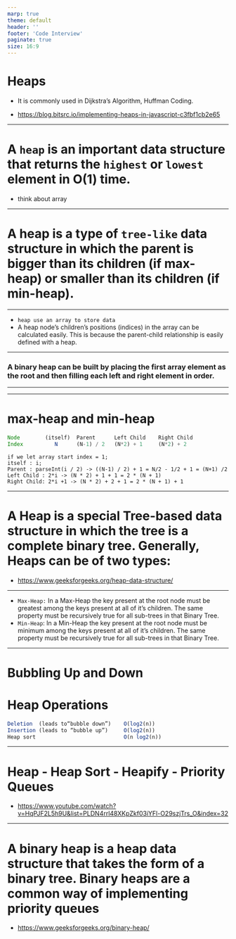 ```yaml
---
marp: true
theme: default
header: ''
footer: 'Code Interview'
paginate: true
size: 16:9
---
```


# Heaps

- It is commonly used in Dijkstra’s Algorithm, Huffman Coding.

- https://blog.bitsrc.io/implementing-heaps-in-javascript-c3fbf1cb2e65
---

# A `heap` is an important data structure that returns the `highest` or `lowest` element in O(1) time.

- think about array

---

# A heap is a type of `tree-like` data structure in which the parent is bigger than its children (if max-heap) or smaller than its children (if min-heap).

---

- `heap use an array to store data`
- A heap node’s children’s positions (indices) in the array can be calculated easily. This is because the parent-child relationship is easily defined with a heap.

---

### A binary heap can be built by placing the first array element as the root and then filling each left and right element in order.

---

---

# max-heap and min-heap

```js
Node        (itself)  Parent      Left Child    Right Child
Index          N      (N-1) / 2   (N*2) + 1     (N*2) + 2
```

```
if we let array start index = 1;
itself : i;
Parent : parseInt(i / 2) -> ((N-1) / 2) + 1 = N/2 - 1/2 + 1 = (N+1) /2
Left Child : 2*i -> (N * 2) + 1 + 1 = 2 * (N + 1)
Right Child: 2*i +1 -> (N * 2) + 2 + 1 = 2 * (N + 1) + 1
```

---

# A Heap is a special Tree-based data structure in which the tree is a complete binary tree. Generally, Heaps can be of two types:

- https://www.geeksforgeeks.org/heap-data-structure/

---

- `Max-Heap:` In a Max-Heap the key present at the root node must be greatest among the keys present at all of it’s children. The same property must be recursively true for all sub-trees in that Binary Tree.
- `Min-Heap`: In a Min-Heap the key present at the root node must be minimum among the keys present at all of it’s children. The same property must be recursively true for all sub-trees in that Binary Tree.

---

# Bubbling Up and Down

# Heap Operations

```js
Deletion  (leads to“bubble down”)    O(log2(n))
Insertion (leads to “bubble up”)     O(log2(n))
Heap sort                            O(n log2(n))
```

---

# Heap - Heap Sort - Heapify - Priority Queues

- https://www.youtube.com/watch?v=HqPJF2L5h9U&list=PLDN4rrl48XKpZkf03iYFl-O29szjTrs_O&index=32

---

# A binary heap is a heap data structure that takes the form of a binary tree. Binary heaps are a common way of implementing priority queues

- https://www.geeksforgeeks.org/binary-heap/
